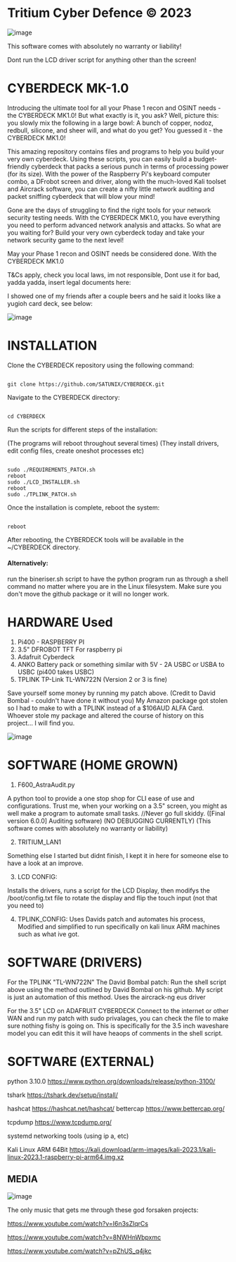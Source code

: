 # Tritium Cyber Defence © 2023
![image](https://avatars.githubusercontent.com/u/120298024?v=4)

This software comes with absolutely no warranty or liability! 

Dont run the LCD driver script for anything other than the screen!   


# CYBERDECK MK-1.0

Introducing the ultimate tool for all your Phase 1 recon and OSINT needs - the CYBERDECK MK1.0! But what exactly is it, you ask? 
Well, picture this: you slowly mix the following in a large bowl: A bunch of copper, nodoz, redbull, silicone, and sheer will, and what do you get?
You guessed it - the CYBERDECK MK1.0!


This amazing repository contains files and programs to help you build your very own cyberdeck.
Using these scripts, you can easily build a budget-friendly cyberdeck that packs a serious punch in terms of processing power (for its size).
With the power of the Raspberry Pi's keyboard computer combo, a DFrobot screen and driver, along with the much-loved Kali toolset and Aircrack software, you can create a nifty little network auditing and packet sniffing cyberdeck that will blow your mind!

Gone are the days of struggling to find the right tools for your network security testing needs. With the CYBERDECK MK1.0, you have everything you need to perform advanced network analysis and attacks. So what are you waiting for? Build your very own cyberdeck today and take your network security game to the next level!

May your Phase 1 recon and OSINT needs be considered done. With the CYBERDECK MK1.0 

T&Cs apply, check you local laws, im not responsible, Dont use it for bad, yadda yadda, insert legal documents here: 

I showed one of my friends after a couple beers and he said it looks like a yugioh card deck, see below: 

![image](https://user-images.githubusercontent.com/111553838/235816204-10f7dd93-4c44-4003-a509-ce212c273afb.png)


# INSTALLATION

Clone the CYBERDECK repository using the following command:

```

git clone https://github.com/SATUNIX/CYBERDECK.git

```

Navigate to the CYBERDECK directory:

```

cd CYBERDECK

```

Run the scripts for different steps of the installation:

(The programs will reboot throughout several times) 
(They install drivers, edit config files, create oneshot processes etc) 

```

sudo ./REQUIREMENTS_PATCH.sh
reboot
sudo ./LCD_INSTALLER.sh
reboot
sudo ./TPLINK_PATCH.sh

```

Once the installation is complete, reboot the system:

```

reboot

```

After rebooting, the CYBERDECK tools will be available in the ~/CYBERDECK directory.


#### Alternatively:
run the bineriser.sh script to have the python program run as through a shell command no matter where you are in the Linux filesystem. 
Make sure you don't move the github package or it will no longer work. 

# HARDWARE Used  
1. Pi400 - RASPBERRY PI 
2. 3.5" DFROBOT TFT For raspberry pi 
3. Adafruit Cyberdeck 
4. ANKO Battery pack or something similar with 5V - 2A USBC or USBA to USBC (pi400 takes USBC)
5. TPLINK TP-Link TL-WN722N (Version 2 or 3 is fine) 

Save yourself some money by running my patch above. (Credit to David Bombal - couldn't have done it without you) 
My Amazon package got stolen so I had to make to with a TPLINK instead of a $106AUD ALFA Card. 
Whoever stole my package and altered the course of history on this project... I will find you. 

![image](https://user-images.githubusercontent.com/111553838/235816261-7dbdffaf-4e7a-4004-a24c-8b85e254a1d3.png)

# SOFTWARE (HOME GROWN)
1. F600_AstraAudit.py 

  A python tool to provide a one stop shop for CLI ease of use and configurations. 
  Trust me, when your working on a 3.5" screen, you might as well make a program to automate small tasks. 
  //Never go full skiddy. 
  ([Final version 6.0.0] Auditing software)
  (NO DEBUGGING CURRENTLY) 
  (This software comes with absolutely no warranty or liability)
  
2. TRITIUM_LAN1 

  Something else I started but didnt finish, I kept it in here for someone else to have a look at an improve. 
  
3. LCD CONFIG: 

  Installs the drivers, runs a script for the LCD Display, then modifys the /boot/config.txt file to rotate the display and flip the touch input (not that you need to) 
  
4. TPLINK_CONFIG: 
  Uses Davids patch and automates his process, Modified and simplified to run specifically on kali linux ARM machines such as what ive got. 
    
    

# SOFTWARE (DRIVERS) 

For the TPLINK "TL-WN722N" 
The David Bombal patch: Run the shell script above using the method outlined by David Bombal on his github. My script is just an automation of this method. 
Uses the aircrack-ng eus driver 

For the 3.5" LCD on ADAFRUIT CYBERDECK 
Connect to the internet or other WAN and run my patch with sudo privalages, you can check the file to make sure nothing fishy is going on. 
This is specifically for the 3.5 inch waveshare model you can edit this it will have heaops of comments in the shell script. 



# SOFTWARE (EXTERNAL)

python 3.10.0 https://www.python.org/downloads/release/python-3100/ 

tshark https://tshark.dev/setup/install/ 

hashcat https://hashcat.net/hashcat/ 
bettercap https://www.bettercap.org/ 

tcpdump https://www.tcpdump.org/ 

systemd networking tools (using ip a, etc) 

Kali Linux ARM 64Bit https://kali.download/arm-images/kali-2023.1/kali-linux-2023.1-raspberry-pi-arm64.img.xz

## MEDIA 

![image](https://user-images.githubusercontent.com/120298024/235828634-3235cfd9-b427-4ad3-b793-48cfb8bf6a93.png)


The only music that gets me through these god forsaken projects: 

https://www.youtube.com/watch?v=I6n3sZlqrCs

https://www.youtube.com/watch?v=8NWHnWbpxmc

https://www.youtube.com/watch?v=pZhUS_q4jkc
